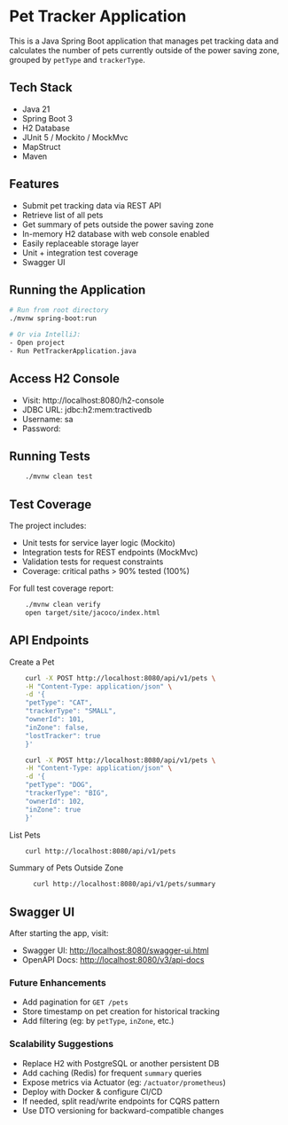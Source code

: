 # Pet Tracker Application

This is a Java Spring Boot application that manages pet tracking data and calculates the number of pets currently
outside of the power saving zone, grouped by `petType` and `trackerType`.

## Tech Stack

- Java 21
- Spring Boot 3
- H2 Database
- JUnit 5 / Mockito / MockMvc
- MapStruct
- Maven

## Features

- Submit pet tracking data via REST API
- Retrieve list of all pets
- Get summary of pets outside the power saving zone
- In-memory H2 database with web console enabled
- Easily replaceable storage layer
- Unit + integration test coverage
- Swagger UI

## Running the Application

```bash
# Run from root directory
./mvnw spring-boot:run

# Or via IntelliJ:
- Open project
- Run PetTrackerApplication.java
```

## Access H2 Console

- Visit: http://localhost:8080/h2-console
- JDBC URL: jdbc:h2:mem:tractivedb
- Username: sa
- Password:

## Running Tests

```bash
    ./mvnw clean test
```

## Test Coverage

The project includes:

- Unit tests for service layer logic (Mockito)
- Integration tests for REST endpoints (MockMvc)
- Validation tests for request constraints
- Coverage: critical paths > 90% tested (100%)

For full test coverage report:

```bash
    ./mvnw clean verify
    open target/site/jacoco/index.html
```

## API Endpoints

Create a Pet

```bash
    curl -X POST http://localhost:8080/api/v1/pets \
    -H "Content-Type: application/json" \
    -d '{
    "petType": "CAT",
    "trackerType": "SMALL",
    "ownerId": 101,
    "inZone": false,
    "lostTracker": true
    }'
```

```bash
    curl -X POST http://localhost:8080/api/v1/pets \
    -H "Content-Type: application/json" \
    -d '{
    "petType": "DOG",
    "trackerType": "BIG",
    "ownerId": 102,
    "inZone": true
    }'
```

List Pets

```bash
    curl http://localhost:8080/api/v1/pets
```

Summary of Pets Outside Zone

```bash
      curl http://localhost:8080/api/v1/pets/summary
```

## Swagger UI

After starting the app, visit:

- Swagger UI: [http://localhost:8080/swagger-ui.html](http://localhost:8080/swagger-ui.html)
- OpenAPI Docs: [http://localhost:8080/v3/api-docs](http://localhost:8080/v3/api-docs)

### Future Enhancements

- Add pagination for `GET /pets`
- Store timestamp on pet creation for historical tracking
- Add filtering (eg: by `petType`, `inZone`, etc.)

### Scalability Suggestions

- Replace H2 with PostgreSQL or another persistent DB
- Add caching (Redis) for frequent `summary` queries
- Expose metrics via Actuator (eg: `/actuator/prometheus`)
- Deploy with Docker & configure CI/CD
- If needed, split read/write endpoints for CQRS pattern
- Use DTO versioning for backward-compatible changes
